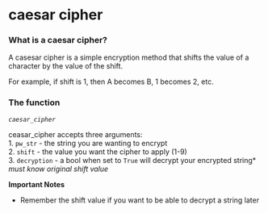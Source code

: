 # caesar cipher

### What is  a caesar cipher?

A casesar cipher is a simple encryption method that shifts the value of a character by the value of the shift.

For example, if shift is 1, then A becomes B, 1 becomes 2, etc.

### The function 

 *``caesar_cipher``*
 
 ceasar_cipher accepts three arguments: <br>
     1. ``pw_str`` - the string you are wanting to encrypt <br>
     2. ``shift`` - the value you want the cipher to apply (1-9) <br>
     3. ``decryption`` - a bool when set to `True` will decrypt your encrypted string*
         *must know original shift value*

**Important Notes**

- Remember the shift value if you want to be able to decrypt a string later
